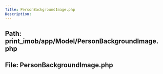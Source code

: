 ```yaml
---
Title: PersonBackgroundImage.php
Description:
---
```


## Path: print_imob/app/Model/PersonBackgroundImage.php
## File: PersonBackgroundImage.php
